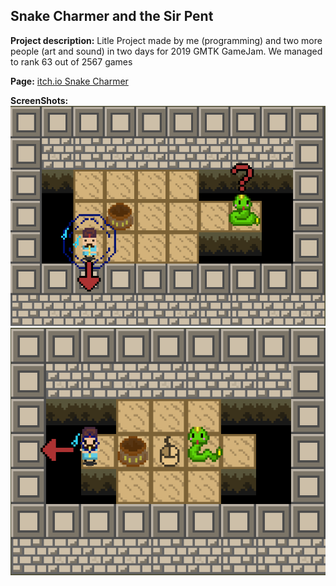 ## Snake Charmer and the Sir Pent

**Project description:** 
Litle Project made by me (programming) and two more people (art and sound) in two days for 2019 GMTK GameJam. We managed to rank 63 out of 2567 games

**Page:** 
[itch.io Snake Charmer](https://czarsilvestrini.itch.io/snake-charmer-the-sir-pent)

**ScreenShots:** 
<img src="images/snakeCharmerScreenshot01.png?raw=true"/>
<img src="images/snakeCharmerScreenshot02.png?raw=true"/>
